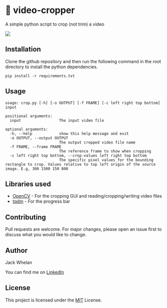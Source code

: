 # :movie_camera: video-cropper
A simple python script to crop (not trim) a video

![](crop_demo.gif)

## Installation

Clone the github repository and then run the following command in the root directory to install the python dependencies.

```
pip install -r requirements.txt
```

## Usage

```
usage: crop.py [-h] [-o OUTPUT] [-f FRAME] [-c left right top bottom] input

positional arguments:
  input                 The input video file

optional arguments:
  -h, --help            show this help message and exit
  -o OUTPUT, --output OUTPUT
                        The output cropped video file name
  -f FRAME, --frame FRAME
                        The reference frame to show when cropping
  -c left right top bottom, --crop-values left right top bottom
                        The specific pixel values for the bounding rectangle to crop. Values relative to top left origin of the source image. E.g, 300 1500 150 800
```

## Libraries used

 - [OpenCV](https://opencv.org/) - For the cropping GUI and reading/cropping/writing video files
 - [tqdm](https://tqdm.github.io/) - For the progress bar

## Contributing
Pull requests are welcome. For major changes, please open an issue first to discuss what you would like to change.

## Author
Jack Whelan

You can find me on [LinkedIn](https://www.linkedin.com/in/jack-whelan-1707491aa) 

## License
This project is licensed under the [MIT](LICENSE) License.

